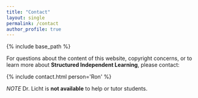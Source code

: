 ```yaml
---
title: "Contact"
layout: single
permalink: /contact
author_profile: true
---
```


{% include base_path %}

For questions about the content of this website, copyright concerns, or to learn more about **Structured Independent Learning**, please contact:

{% include contact.html person='Ron' %}

*NOTE* Dr. Licht is **not available** to help or tutor students.

